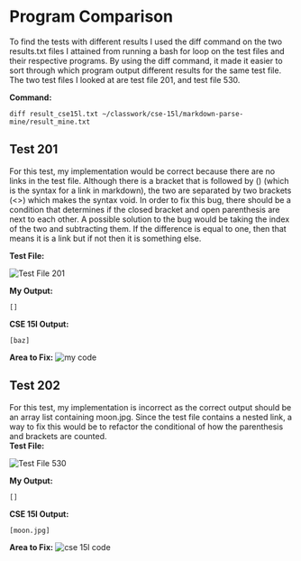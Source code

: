 # Program Comparison 

To find the tests with different results I used the diff command on the two results.txt files I attained from running a bash for loop on the test files and their respective programs. By using the diff command, it made it easier to sort through which program output different results for the same test file. The two test files I looked at are test file 201, and test file 530. 

__Command:__ 

```diff result_cse15l.txt ~/classwork/cse-15l/markdown-parse-mine/result_mine.txt```

## Test 201
For this test, my implementation would be correct because there are no links in the test file. Although there is a bracket that is followed by () (which is the syntax for a link in markdown), the two are separated by two brackets (<>) which makes the syntax void. In order to fix this bug, there should be a condition that determines if the closed bracket and open parenthesis are next to each other. A possible solution to the bug would be taking the index of the two and subtracting them. If the difference is equal to one, then that means it is a link but if not then it is something else.
<br />

__Test File:__ 

![Test File 201](photos/test_201.png)

__My Output:__ 

```[]```

__CSE 15l Output:__ 

```[baz]```

__Area to Fix:__ 
![my code](photos/my_code_tofix.png)


## Test 202
For this test, my implementation is incorrect as the correct output should be an array list containing moon.jpg. Since the test file contains a nested link, a way to fix this would be to refactor the conditional of how the parenthesis and brackets are counted.  
__Test File:__ 

![Test File 530](photos/test_530.png)

__My Output:__ 

```[]```

__CSE 15l Output:__ 

```[moon.jpg]```

__Area to Fix:__ 
![cse 15l code](photos/cse15l_code_tofix.png)
